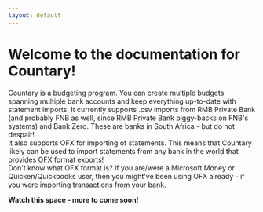 ```yaml
---
layout: default
---
```


# Welcome to the documentation for Countary!
Countary is a budgeting program. You can create multiple budgets spanning
multiple bank accounts and keep everything up-to-date with statement imports.
It currently supports .csv imports from RMB Private Bank 
(and probably FNB as well, since RMB Private Bank piggy-backs on FNB's systems)
and Bank Zero. These are banks in South Africa - but do not despair!    
It also supports OFX for importing of statements. This means that Countary
likely can be used to import statements from any bank in the world that provides
OFX format exports!  
Don't know what OFX format is? If you are/were a Microsoft Money or Quicken/Quickbooks
user, then you might've been using OFX already - if you were importing 
transactions from your bank.

**Watch this space - more to come soon!**
